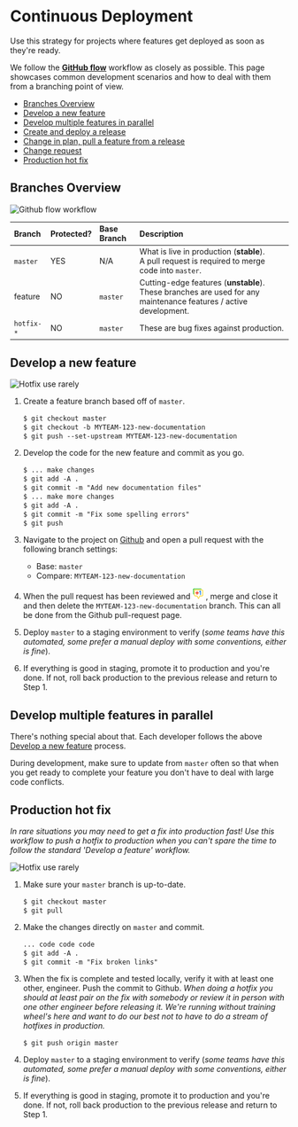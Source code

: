 # Continuous Deployment

Use this strategy for projects where features get deployed as soon as they're ready.

We follow the [**GitHub flow**](https://guides.github.com/introduction/flow/)
workflow as closely as possible. This page showcases common development scenarios
and how to deal with them from a branching point of view.

- [Branches Overview](#branches-overview)
- [Develop a new feature](#develop-a-new-feature)
- [Develop multiple features in parallel](#develop-multiple-features-in-parallel)
- [Create and deploy a release](#create-and-deploy-a-release)
- [Change in plan, pull a feature from a release](#change-in-plan-pull-a-feature-from-a-release)
- [Change request](#change-request)
- [Production hot fix](#production-hot-fix)

## Branches Overview

![Github flow workflow](images/continuous-overview.png)

| Branch  | Protected?  | Base Branch      | Description    |
| :-------|:------------|:-----------------|:---------------|
| `master`| YES         | N/A              | What is live in production (**stable**).<br/>A pull request is required to merge code into `master`. |
| feature | NO          | `master`         | Cutting-edge features (**unstable**). These branches are used for any maintenance features / active development. |
| `hotfix-*` | NO       | `master`         | These are bug fixes against production.<br/> |

## Develop a new feature

![Hotfix **use rarely**](images/continuous-new-feature.png)

1. Create a feature branch based off of `master`.

   ```
   $ git checkout master
   $ git checkout -b MYTEAM-123-new-documentation
   $ git push --set-upstream MYTEAM-123-new-documentation
   ```

1. Develop the code for the new feature and commit as you go.

   ```
   $ ... make changes
   $ git add -A .
   $ git commit -m "Add new documentation files"
   $ ... make more changes
   $ git add -A .
   $ git commit -m "Fix some spelling errors"
   $ git push
   ```

1. Navigate to the project on [Github](www.github.com) and open a pull request
with the following branch settings:
   * Base: `master`
   * Compare: `MYTEAM-123-new-documentation`

1. When the pull request has been reviewed and ![+1'd](images/plus1.png)
, merge and close it and then delete the `MYTEAM-123-new-documentation`
branch. This can all be done from the Github pull-request page.

1. Deploy `master` to a staging environment to verify (_some teams have this
    automated, some prefer a manual deploy with some conventions, either is fine_).

1. If everything is good in staging, promote it to production and you're done.
If not, roll back production to the previous release and return to Step 1.

## Develop multiple features in parallel

There's nothing special about that. Each developer follows the above
[Develop a new feature](#develop-a-new-feature) process.

During development, make sure to update from `master` often so that when you
get ready to complete your feature you don't have to deal with large code
conflicts.

## Production hot fix

*In rare situations you may need to get a fix into production fast! Use this
workflow to push a hotfix to production when you can't spare the time to
follow the standard 'Develop a feature' workflow.*

![Hotfix **use rarely**](images/continuous-hotfix.png)

1. Make sure your `master` branch is up-to-date.

   ```
   $ git checkout master
   $ git pull
   ```

1. Make the changes directly on `master` and commit.

   ```
   ... code code code
   $ git add -A .
   $ git commit -m "Fix broken links"
   ```

1. When the fix is complete and tested locally, verify it with at least one other,
engineer. Push the commit to Github.
   *When doing a hotfix you should at _least_ pair on the fix with somebody or
   review it in person with one other engineer before releasing it. We're
   running without training wheel's here and want to do our best not to have to
   do a stream of hotfixes in production.*

   ```
   $ git push origin master
   ```

1. Deploy `master` to a staging environment to verify (_some teams have this
automated, some prefer a manual deploy with some conventions, either is fine_).

1. If everything is good in staging, promote it to production and you're done.
If not, roll back production to the previous release and return to Step 1.
